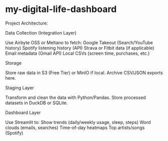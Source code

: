 # my-digital-life-dashboard

Project Architecture:

Data Collection (Integration Layer)

Use Airbyte OSS or Meltano to fetch:
Google Takeout (Search/YouTube history)
Spotify listening history (API)
Strava or Fitbit data (if applicable)
Email metadata (Gmail API)
Local CSVs (screen time, purchases, etc.)

Storage

Store raw data in S3 (Free Tier) or MinIO if local.
Archive CSV/JSON exports here.

Staging Layer

Transform and clean the data with Python/Pandas.
Store processed datasets in DuckDB or SQLite.

Dashboard Layer

Use Streamlit to:
Show trends (daily/weekly usage, sleep, steps)
Word clouds (emails, searches)
Time-of-day heatmaps
Top artists/songs (Spotify)